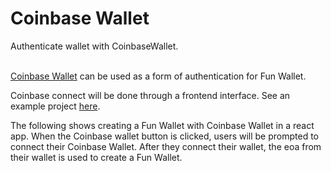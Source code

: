 # Coinbase Wallet
<Text fontSize={20} soften fontWeight={600}>
  Authenticate wallet with CoinbaseWallet.
</Text>
<br></br>

[Coinbase Wallet](https://www.coinbase.com/wallet) can be used as a form of authentication for Fun Wallet.


Coinbase connect will be done through a frontend interface. See an example project [here](https://github.com/TheFunGroup/fun-wallet-examples/tree/main/auth/crypto-wallet/react/wagmi/coinbase).

The following shows creating a Fun Wallet with Coinbase Wallet in a react app. When the Coinbase wallet button is clicked, users will be prompted to connect their Coinbase Wallet. After they connect their wallet, the eoa from their wallet is used to create a Fun Wallet.

